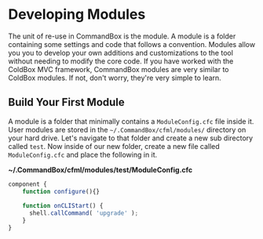 # Developing Modules

The unit of re-use in CommandBox is the module.  A module is a folder containing some settings and code that follows a convention.  Modules allow you you to develop your own additions and customizations to the tool without needing to modify the core code.  If you have worked with the ColdBox MVC framework, CommandBox modules are very similar to ColdBox modules.  If not, don't worry, they're very simple to learn. 

## Build Your First Module

A module is a folder that minimally contains a `ModuleConfig.cfc` file inside it.  User modules are stored in the `~/.CommandBox/cfml/modules/` directory on your hard drive.  Let's navigate to that folder and create a  new sub directory called `test`. Now inside of our new folder, create a new file called `ModuleConfig.cfc` and place the following in it.

**~/.CommandBox/cfml/modules/test/ModuleConfig.cfc**
```javascript
component {
    function configure(){}
    
    function onCLIStart() {
      shell.callCommand( 'upgrade' );
    }
}
```